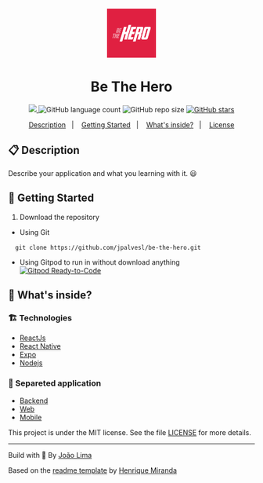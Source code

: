 <p align="center">
  <img alt="Ícone da aplicação" src="./mobile/assets/icon.png" width="100"/>
</p>
<h1 align="center">
  Be The Hero
</h1>

<!-- Badges -->
<p align="center">
  <!-- License -->
  <a href="./LICENSE" alt="License: MIT">
    <img src="https://img.shields.io/badge/License-MIT-1EAE72.svg" />
  </a>

  <img alt="GitHub language count" src="https://img.shields.io/github/languages/count/jpalvesl/be-the-hero?color=black">

  <!-- GitHub repo size -->
  <img alt="GitHub repo size" src="https://img.shields.io/github/repo-size/jpalvesl/be-the-hero">

  <!-- Social -->  
  <a href="https://github.com/jpalvesl/be-the-hero/stargazers">
    <img alt="GitHub stars" src="https://img.shields.io/github/stars/jpalvesl/be-the-hero?style=social">
  </a>

  <!-- more badges here -> https://gist.github.com/tterb/982ae14a9307b80117dbf49f624ce0e8 -->
</p>

<!-- summary -->
<p align="center">
  <a href="#clipboard-description">Description</a>&nbsp;&nbsp;&nbsp;|&nbsp;&nbsp;&nbsp;
  <a href="#rocket-getting-started">Getting Started</a>&nbsp;&nbsp;&nbsp;|&nbsp;&nbsp;&nbsp;
  <a href="#-whats-inside">What's inside?</a>&nbsp;&nbsp;&nbsp;|&nbsp;&nbsp;&nbsp;
  <a href="#memo-license">License</a>
</p>


## :clipboard: Description
Describe your application and what you learning with it. 😃

## :rocket: Getting Started

1. Download the repository

  - Using Git
```shell
  git clone https://github.com/jpalvesl/be-the-hero.git
```
  - Using Gitpod to run in without download anything   
[![Gitpod Ready-to-Code](https://img.shields.io/badge/Gitpod-Ready--to--Code-blue?logo=gitpod)](https://gitpod.io/#https://github.com/jpalvesl/be-the-hero) 


## 🧐 What's inside?

### :building_construction: Technologies
- [ReactJs](https://pt-br.reactjs.org/)
- [React Native](https://reactnative.dev/)
- [Expo](https://expo.io/)
- [Nodejs](https://nodejs.org/en/)
  

### :open_file_folder: Separeted application
- [Backend](https://github.com/jpalvesl/be-the-hero/tree/master/backend)
- [Web](https://github.com/jpalvesl/be-the-hero/tree/master/frontend)
- [Mobile](https://github.com/jpalvesl/be-the-hero/tree/master/mobile)

   

This project is under the MIT license. See the file [LICENSE](LICENSE) for more details.

---

Build with 💙 By [João Lima](https://github.com/jpalvesl)

Based on the [readme template](https://gist.github.com/henry-ns/a00234378353d9ca43e1bfe043202192) by [Henrique Miranda](http://thehenry.dev/)